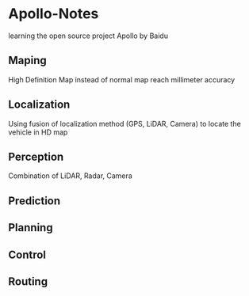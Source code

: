 # Apollo-Notes
learning the open source project Apollo by Baidu

## Maping
High Definition Map instead of normal map reach millimeter accuracy

## Localization
Using fusion of localization method (GPS, LiDAR, Camera) to locate the vehicle in HD map

## Perception
Combination of LiDAR, Radar, Camera

## Prediction

## Planning

## Control

## Routing